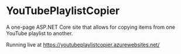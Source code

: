 # YouTubePlaylistCopier
A one-page ASP.NET Core site that allows for copying items from one YouTube playlist to another.

Running live at https://youtubeplaylistcopier.azurewebsites.net/
